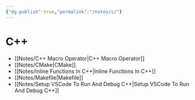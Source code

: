 ```yaml
---
{"dg-publish":true,"permalink":"/notes/c/"}
---
```





# C++
- [[Notes/C++ Macro Operator\|C++ Macro Operator]]
- [[Notes/CMake\|CMake]]
- [[Notes/Inline Functions In C++\|Inline Functions In C++]]
- [[Notes/Makefile\|Makefile]]
- [[Notes/Setup VSCode To Run And Debug C++\|Setup VSCode To Run And Debug C++]]


